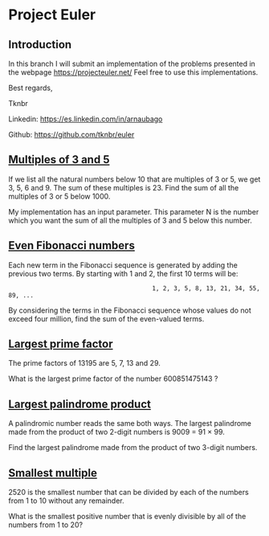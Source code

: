 # Project Euler

## Introduction
In this branch I will submit an implementation of the problems presented in the webpage https://projecteuler.net/
Feel free to use this implementations.

Best regards, 

Tknbr

Linkedin: https://es.linkedin.com/in/arnaubago

Github: https://github.com/tknbr/euler


## [Multiples of 3 and 5](https://github.com/tknbr/euler/blob/master/multiplesOf3And5.cc)

If we list all the natural numbers below 10 that are multiples of 3 or 5, we get 3, 5, 6 and 9. The sum of these multiples is 23. Find the sum of all the multiples of 3 or 5 below 1000.

My implementation has an input parameter. This parameter N is the number which you want the sum of all the multiples of 3 and 5 below this number.

## [Even Fibonacci numbers](https://github.com/tknbr/euler/blob/master/evenFibonacciNumbers.cc)

Each new term in the Fibonacci sequence is generated by adding the previous two terms. By starting with 1 and 2, the first 10 terms will be:

											1, 2, 3, 5, 8, 13, 21, 34, 55, 89, ...

By considering the terms in the Fibonacci sequence whose values do not exceed four million, find the sum of the even-valued terms.


## [Largest prime factor](https://github.com/tknbr/euler/blob/master/largestPrimeFactor.cc)

The prime factors of 13195 are 5, 7, 13 and 29.

What is the largest prime factor of the number 600851475143 ?


## [Largest palindrome product](https://github.com/tknbr/euler/blob/master/largestPalindromeProduct.cc)

A palindromic number reads the same both ways. The largest palindrome made from the product of two 2-digit numbers is 9009 = 91 × 99.

Find the largest palindrome made from the product of two 3-digit numbers.


## [Smallest multiple](https://github.com/tknbr/euler/blob/master/smallestMultiple.cc)

2520 is the smallest number that can be divided by each of the numbers from 1 to 10 without any remainder.

What is the smallest positive number that is evenly divisible by all of the numbers from 1 to 20?


